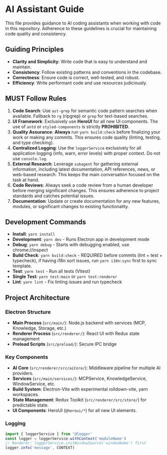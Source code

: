 # AI Assistant Guide

This file provides guidance to AI coding assistants when working with code in this repository. Adherence to these guidelines is crucial for maintaining code quality and consistency.

## Guiding Principles

- **Clarity and Simplicity**: Write code that is easy to understand and maintain.
- **Consistency**: Follow existing patterns and conventions in the codebase.
- **Correctness**: Ensure code is correct, well-tested, and robust.
- **Efficiency**: Write performant code and use resources judiciously.

## MUST Follow Rules

1.  **Code Search**: Use `ast-grep` for semantic code pattern searches when available. Fallback to `rg` (ripgrep) or `grep` for text-based searches.
2.  **UI Framework**: Exclusively use **HeroUI** for all new UI components. The use of `antd` or `styled-components` is strictly **PROHIBITED**.
3.  **Quality Assurance**: **Always** run `yarn build:check` before finalizing your work or making any commits. This ensures code quality (linting, testing, and type checking).
4.  **Centralized Logging**: Use the `loggerService` exclusively for all application logging (info, warn, error levels) with proper context. Do not use `console.log`.
5.  **External Research**: Leverage `subagent` for gathering external information, including latest documentation, API references, news, or web-based research. This keeps the main conversation focused on the task at hand.
6.  **Code Reviews**: Always seek a code review from a human developer before merging significant changes. This ensures adherence to project standards and catches potential issues.
7.  **Documentation**: Update or create documentation for any new features, modules, or significant changes to existing functionality.

## Development Commands

- **Install**: `yarn install`
- **Development**: `yarn dev` - Runs Electron app in development mode
- **Debug**: `yarn debug` - Starts with debugging enabled, use chrome://inspect
- **Build Check**: `yarn build:check` - REQUIRED before commits (lint + test + typecheck), if having i18n sort issues, run `yarn i18n:sync` first to sync template.
- **Test**: `yarn test` - Run all tests (Vitest)
- **Single Test**: `yarn test:main` or `yarn test:renderer`
- **Lint**: `yarn lint` - Fix linting issues and run typecheck

## Project Architecture

### Electron Structure
- **Main Process** (`src/main/`): Node.js backend with services (MCP, Knowledge, Storage, etc.)
- **Renderer Process** (`src/renderer/`): React UI with Redux state management
- **Preload Scripts** (`src/preload/`): Secure IPC bridge

### Key Components
- **AI Core** (`src/renderer/src/aiCore/`): Middleware pipeline for multiple AI providers.
- **Services** (`src/main/services/`): MCPService, KnowledgeService, WindowService, etc.
- **Build System**: Electron-Vite with experimental rolldown-vite, yarn workspaces.
- **State Management**: Redux Toolkit (`src/renderer/src/store/`) for predictable state.
- **UI Components**: HeroUI (`@heroui/*`) for all new UI elements.

### Logging
```typescript
import { loggerService } from '@logger'
const logger = loggerService.withContext('moduleName')
// Renderer: loggerService.initWindowSource('windowName') first
logger.info('message', CONTEXT)
```
